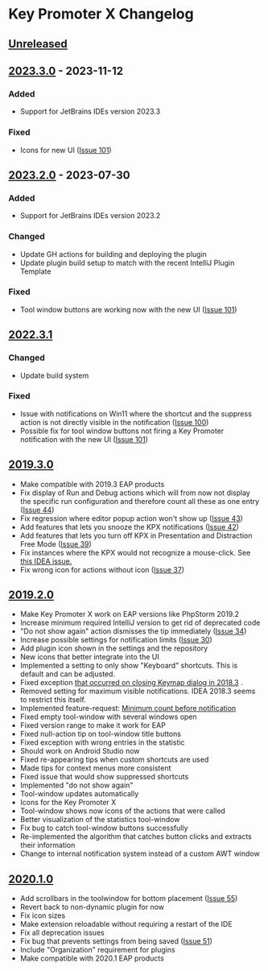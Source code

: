 # Key Promoter X Changelog

## [Unreleased]

## [2023.3.0] - 2023-11-12

### Added

- Support for JetBrains IDEs version 2023.3

### Fixed

- Icons for new UI
  ([Issue 101](https://github.com/halirutan/IntelliJ-Key-Promoter-X/issues/104))

## [2023.2.0] - 2023-07-30

### Added

- Support for JetBrains IDEs version 2023.2

### Changed

- Update GH actions for building and deploying the plugin
- Update plugin build setup to match with the recent IntelliJ Plugin Template

### Fixed

- Tool window buttons are working now with the new UI
  ([Issue 101](https://github.com/halirutan/IntelliJ-Key-Promoter-X/issues/101))

## [2022.3.1]

### Changed

- Update build system

### Fixed

- Issue with notifications on Win11 where the shortcut and the suppress action is not directly visible in the
  notification
  ([Issue 100](https://github.com/halirutan/IntelliJ-Key-Promoter-X/issues/100))
- Possible fix for tool window buttons not firing a Key Promoter notification with the new UI
  ([Issue 101](https://github.com/halirutan/IntelliJ-Key-Promoter-X/issues/101))

## [2019.3.0]

- Make compatible with 2019.3 EAP products
- Fix display of Run and Debug actions which will from now not display the specific run configuration and therefore
  count all these as one entry ([Issue 44](https://github.com/halirutan/IntelliJ-Key-Promoter-X/issues/44))
- Fix regression where editor popup action won't show
  up ([Issue 43](https://github.com/halirutan/IntelliJ-Key-Promoter-X/issues/42))
- Add features that lets you snooze the KPX
  notifications ([Issue 42](https://github.com/halirutan/IntelliJ-Key-Promoter-X/issues/42))
- Add features that lets you turn off KPX in Presentation and Distraction Free
  Mode ([Issue 39](https://github.com/halirutan/IntelliJ-Key-Promoter-X/issues/39))
- Fix instances where the KPX would not recognize a mouse-click.
  See [this IDEA issue.](https://youtrack.jetbrains.com/issue/IDEA-219133)
- Fix wrong icon for actions without icon ([Issue 37](https://github.com/halirutan/IntelliJ-Key-Promoter-X/issues/37))

## [2019.2.0]

- Make Key Promoter X work on EAP versions like PhpStorm 2019.2
- Increase minimum required IntelliJ version to get rid of deprecated code
- "Do not show again" action dismisses the tip
  immediately ([Issue 34](https://github.com/halirutan/IntelliJ-Key-Promoter-X/issues/34))
- Increase possible settings for notification limits
  ([Issue 30](https://github.com/halirutan/IntelliJ-Key-Promoter-X/issues/30))
- Add plugin icon shown in the settings and the repository
- New icons that better integrate into the UI
- Implemented a setting to only show "Keyboard" shortcuts. This is default and can be adjusted.
- Fixed
  exception [that occurred on closing Keymap dialog in 2018.3](https://github.com/halirutan/IntelliJ-Key-Promoter-X/issues/27)
  .
- Removed setting for maximum visible notifications. IDEA 2018.3 seems to restrict this itself.
- Implemented feature-request:
  [Minimum count before notification](https://github.com/halirutan/IntelliJ-Key-Promoter-X/issues/20#event-1720427835)
- Fixed empty tool-window with several windows open
- Fixed version range to make it work for EAP
- Fixed null-action tip on tool-window title buttons
- Fixed exception with wrong entries in the statistic
- Should work on Android Studio now
- Fixed re-appearing tips when custom shortcuts are used
- Made tips for context menus more consistent
- Fixed issue that would show suppressed shortcuts
- Implemented "do not show again"
- Tool-window updates automatically
- Icons for the Key Promoter X
- Tool-window shows now icons of the actions that were called
- Better visualization of the statistics tool-window
- Fix bug to catch tool-window buttons successfully
- Re-implemented the algorithm that catches button clicks and extracts their information
- Change to internal notification system instead of a custom AWT window

## [2020.1.0]

- Add scrollbars in the toolwindow for bottom
  placement ([Issue 55](https://github.com/halirutan/IntelliJ-Key-Promoter-X/issues/55))
- Revert back to non-dynamic plugin for now
- Fix icon sizes
- Make extension reloadable without requiring a restart of the IDE
- Fix all deprecation issues
- Fix bug that prevents settings from being
  saved ([Issue 51](https://github.com/halirutan/IntelliJ-Key-Promoter-X/issues/51))
- Include "Organization" requirement for plugins
- Make compatible with 2020.1 EAP products

[Unreleased]: https://github.com/halirutan/IntelliJ-Key-Promoter-X/compare/v2023.3.0...HEAD
[2023.3.0]: https://github.com/halirutan/IntelliJ-Key-Promoter-X/compare/v2023.2.0...v2023.3.0
[2023.2.0]: https://github.com/halirutan/IntelliJ-Key-Promoter-X/compare/v2022.3.1...v2023.2.0
[2022.3.1]: https://github.com/halirutan/IntelliJ-Key-Promoter-X/compare/v2019.3.0...v2022.3.1
[2020.1.0]: https://github.com/halirutan/IntelliJ-Key-Promoter-X/commits/v2020.1.0
[2019.3.0]: https://github.com/halirutan/IntelliJ-Key-Promoter-X/compare/v2019.2.0...v2019.3.0
[2019.2.0]: https://github.com/halirutan/IntelliJ-Key-Promoter-X/compare/v2020.1.0...v2019.2.0
